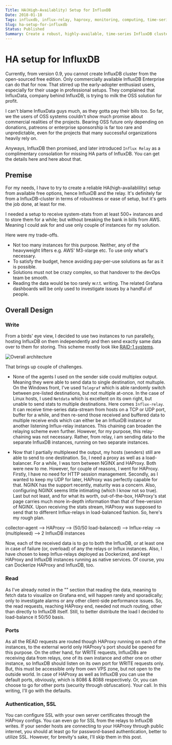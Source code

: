 ```yaml
---
Title: HA(High-Availablity) Setup for InfluxDB
Date: 2018-01-18
Tags: influxdb, influx-relay, haproxy, monitoring, computing, time-series, database, open-source, reliability, architecture 
Slug: ha-setup-for-influxdb
Status: Published
Summary: Create a robust, highly-available, time-series InfluxDB cluster with free version of it
---
```


HA setup for InfluxDB
=====================

Currently, from version 0.9, you cannot create InfluxDB cluster from the open-sourced free edition. Only commercially available InfluxDB Enterprise can do that for now. That stirred up the early-adopter enthusiast users, especially for their usage in professional setups. They complained that InfluxData, company behind InfluxDB, is trying to milk the OSS solution for profit.

I can't blame InfluxData guys much, as they gotta pay their bills too. So far, we the users of OSS systems couldn't show much promise about commercial realities of the projects. Bearing OSS future only depending on donations, patreons or enterprise sponsorship is far too rare and unpredictable, even for the projects that many successful organizations heavily rely on.

Anyways, InfluxDB then promised, and later introduced `Influx Relay` as a complimentary consolation for missing HA parts of InfluxDB. You can get the details here and here about that. 


## Premise

For my needs, I have to try to create a reliable HA(high-availablility) setup  from available free options, hence InfluxDB and the relay. It's definitely far from a InfluxDB-cluster in terms of robustness or ease of setup, but it's gets the job done, at least for me.

I needed a setup to receive system-stats from at least 500+ instances and to store them for a while; but without breaking the bank in bills from AWS. Meaning I could ask for and use only couple of instances for my solution.

Here were my trade-offs.
  *  Not too many instances for this purpose. Neither, any of the heavyweight lifters e.g. AWS' M3-xlarge etc. To use only what's necessary. 
  *  To satisfy the budget, hence avoiding pay-per-use solutions as far as it is possible.
  *  Solutions must not be crazy complex, so that handover to the devOps team be smooth.
  *  Reading the data would be too rarely w.r.t. writing. The related Grafana dashboards will be only used to investigate issues by a handful of people.
 

## Overall Design

### Write

From a birds' eye view, I decided to use two instances to run parallelly, hosting InfluxDB on them independently and then send exactly same data over to them for storing. This scheme mostly look like [RAID-1 systems](https://en.wikipedia.org/wiki/Standard_RAID_levels#RAID_1).

![Overall architecture](https://i.imgur.com/I4Zgt6d.png)

That brings up couple of challenges.
* None of the agents I used on the sender side could multiplex output. Meaning they were able to send data to single destination, not multuple. 
	On the Windows front, I've used `Telegraf` which is able randomly switch between pre-listed destinations, but not multiple at-once. 
	In the case of Linux hosts, I used `Netdata` which is excellent on its own right, but unable to send stats to multiple destinations.
  Here comes `Influx-relay`. It can receive time-series data-stream from hosts on a TCP or UDP port, buffer for a while, and then re-send those received and buffered data to multiple receive ends which can either be an InfluxDB instance or another listening Influx-relay instances. This chaining can broaden the relaying scheme even further. However, for my purpose, this relay-chaining was not necessary. Rather, from relay, i am sending data to the separate InfluxDB instances, running on two separate instances.

* Now that I partially multiplexed the output, my hosts (senders) still are able to send to one destination. So, I need a proxy as well as a load-balancer. For a while, I was torn between NGINX and HAProxy. Both were new to  me.
  However, for couple of reasons, I went for HAProxy.  Firstly, I have no need for HTTP session management. Secondly, as I wanted to keep my UDP for later, HAProxy was perfectly capable for that. NGINX has the support recently, maturity was a concern. Also, configuring NGINX seems little intimating (which I know not so true). Last but not least, and for what its worth, out-of-the-box, HAProxy's stat page carries much more in-depth information than that of free-version of NGINX.
	Upon receiving the stats stream, HAProxy was supposed to send that to different Influx-relays in load-balanced fashion.
	So, here's my rough plan. 

collector-agent --> HAProxy --> (50/50 load-balanced) --> Influx-relay --> (multiplexed)  -->  2 InfluxDB instances

Now, each of the received data is to go to both the InfluxDB, or at least one in case of failure (or, overload) of any the relays or Influx instances.
Also, I have chosen to keep Influx-relays deployed as Dockerized, and kept HAProxy and InfluxDB instances running as native services. Of course, you can Dockerize HAProxy and InfluxDB, too.  

### Read

As I've already noted in the "" section that reading the data, meaning to fetch data to visualize on Grafana end, will happen rarely and sporadically; only to investigate alarms or any other client-side performance issues. So, the read requests, reaching HAProxy end, needed not much routing, other than directly to InfluxDB itself. Still, to better distribute the load I decided to load-balance it 50/50 basis.

### Ports

As all the READ requests are routed though HAProxy running on each of the instances, to the external world only HAProxy's port should be opened for this purpose. 
On the other hand, for WRITE requests, InfluxDBs  are receiving data from relays, one of its own instance and other one on other instance, so InfluxDB should listen on its own port for WRITE requests only. But, this must be accessible only from own VPS zone, but not open to the outside world.
In case of HAProxy as well as InfluxDB you can use the default ports, obviously, which is 8086 & 8088 respectively. Or, you can choose to go for other ports (security through obfuscation). Your call. In this writing, I'll go with the defaults.

### Authentication, SSL

You can configure SSL with your own server certificates through the HAProxy configs. You can even go for SSL from the relays to InfluxDB writes. If your sender hosts are connecting to your HAProxy through public internet, you should at least go for password-based authentication, better to utilize SSL. However, for brevity's sake, I'll skip them in this post.
